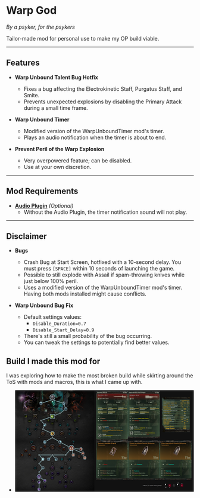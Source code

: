 # **Warp God**
_By a psyker, for the psykers_

Tailor-made mod for personal use to make my OP build viable.

---

## **Features**
- **Warp Unbound Talent Bug Hotfix**
  - Fixes a bug affecting the Electrokinetic Staff, Purgatus Staff, and Smite.
  - Prevents unexpected explosions by disabling the Primary Attack during a small time frame.
  
- **Warp Unbound Timer**
  - Modified version of the WarpUnboundTimer mod's timer.
  - Plays an audio notification when the timer is about to end.
  
- **Prevent Peril of the Warp Explosion**
  - Very overpowered feature; can be disabled.
  - Use at your own discretion.

---

## **Mod Requirements**
- **[Audio Plugin](https://www.nexusmods.com/warhammer40kdarktide/mods/196)** _(Optional)_
  - Without the Audio Plugin, the timer notification sound will not play.

---

## **Disclaimer**
- **Bugs**  
  - Crash Bug at Start Screen, hotfixed with a 10-second delay.  You must press `[SPACE]` within 10 seconds of launching the game.
  - Possible to still explode with Assail if spam-throwing knives while just below 100% peril.
  - Uses a modified version of the WarpUnboundTimer mod's timer.  Having both mods installed might cause conflicts.

- **Warp Unbound Bug Fix**  
  - Default settings values:  
    - `Disable_Duration=0.7`  
    - `Disable_Start_Delay=0.9`  
  - There's still a small probability of the bug occurring.  
  - You can tweak the settings to potentially find better values.
## **Build I made this mod for**
I was exploring how to make the most broken build while skirting around the ToS with mods and macros, this is what I came up with.
  - ![alt text](https://github.com/Kevinna01/WarpGod/blob/main/Build.png?raw=true)


